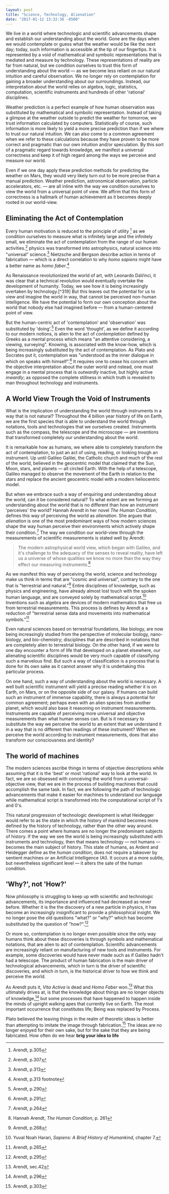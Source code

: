```yaml
---
layout: post
title: "Science, Technology, Alienation"
date: "2017-01-12 13:32:36 -0500"
---
```


We live in a world where technologic and scientific advancements shape and establish our understanding about the world. Gone are the days when we would contemplate or guess what the weather would be like the next day; today, such information is accessible at the tip of our fingertips. It is represented by a void of mathematical and symbolic representations that is mediated and measure by technology. These representations of reality are far from natural, but we condition ourselves to trust this form of understanding about the world — as we become less reliant on our natural intuition and careful observation. We no longer rely on contemplation for gaining a broader understanding about our surroundings. Instead, our interpretation about the world relies on algebra, logic, statistics, computation, scientific instruments and hundreds of other 'rational' disciplines.

Weather prediction is a perfect example of how human observation was substituted by mathematical and symbolic representation. Instead of taking a glimpse at the weather outside to predict the weather for tomorrow, we trust information calculated by computers. Statistically of course, such information is more likely to yield a more precise prediction than if we where to trust our natural intuition. We can also come to a common agreement when we refer to these calculations because they have proven to be more correct and pragmatic than our own intuition and/or speculation. By this sort of a pragmatic regard towards knowledge, we manifest a universal correctness and keep it of high regard among the ways we perceive and measure our world.

Even if we one day apply these prediction methods for predicting the weather on Mars, they would very likely turn out to be more precise than a manual prediction. Weather prediction, astronomical observation, particle accelerators, etc. — are all inline with the way we condition ourselves to view the world from a universal point of view. We affirm that this form of correctness is a hallmark of human achievement as it becomes deeply rooted in our world-view.

## Eliminating the Act of Contemplation

Every human motivation is reduced to the principle of utility [^cfa90862] as we condition ourselves to measure what is infinitely large and the infinitely small, we eliminate the act of contemplation from the range of our human activities.[^b16d28c8] physics was transformed into astrophysics, natural science into "universal" science.[^f3bd9ae0] Nietzsche and Bergson describe action in terms of fabrication — which is a direct correlation to why *homo sapiens* might have a better name as *homo faber*.[^712b0164]

As Renaissance revolutionized the world of art, with Leonardo DaVinci, it was clear that a technical revolution would eventually overtake the development of humanity. Today, we see how it is being increasingly overtaken by technology.[^319] But this leaves out the potential for us to view and imagine the world in way, that cannot be perceived non-human intelligence. We have the potential to form our own conception about the world that nobody else had imagined before — from a human-centered point of view.

But the human-centric act of 'contemplation' and 'observation' was substituted by 'doing'.[^bad2a1b8] Even the word 'thought', as we define it according to our modern notions, is alien to the act of *contemplation* defined by Greeks as a mental process which means "an attentive considering, a viewing, surveying". Knowing, is associated with the know-how, which is being increasingly substituted by the act of contemplation. As Plato and Socrates put it, contemplation was "understood as the inner dialogue in which on speaks with himself".[^4bd4172f] It requires one to cease his concern with the objective interpretation about the outer world and nstead, one must engage in a mental process that is *outwardly* inactive, but highly active *inwardly*; as opposed the complete stillness in which truth is revealed to man throughout technology and instruments.

## A World View Trough the Void of Instruments

What is the implication of understanding the world through instruments in a way that is not natural? Throughout the 4 billion year history of life on Earth, we are the first species that is able to understand the world through notations, tools and technologies that we ourselves created. Instruments such as the compass, the telescope and the microscope — are inventions that transformed completely *our* understanding about the world.

It is remarkable how as humans, we where able to completely transform the act of contemplation, to just an act of using, reading, or looking trough an instrument. Up until Galileo Galilei, the Catholic church and much of the rest of the world, believed in the geocentric model that claimed that the Sun, Moon, stars, and planets — all circled Earth. With the help of a telescope, Galileo managed to observe the movement of the Earth in relation to the stars and replace the ancient geocentric model with a modern heliocentric model.

But when we embrace such a way of enquiring and understanding about the world, can it be considered natural? To what extent are we forming an understanding about the world that is no different than how an instrument 'perceives' the world? Hannah Arendt in her novel *The Human Condition*, defines this way of perceiving the world as *alienation*. She argues that *alienation* is one of the most predominant ways of how modern sciences shape the way human perceive their environments which actively shape their condition.[^c2f10daf] The way we condition our world-view through the measurements of scientific measurements is stated well by Arendt:

> The modern astrophysical world view, which began with Galileo, and it's challenge to the adequacy of the senses to reveal reality, have left us a universe of whose qualities we know no more than the way they effect our measuring instruments.[^10db5f0c]

As we manifest this way of perceiving the world, science and technology make us think in terms that are "cosmic and universal", contrary to the one that is "terrestrial and natural."[^d2c33aab] Entire disciplines of knowledge, such as physics and engineering, have already almost lost touch with the spoken human language, and are conveyed solely by mathematical script.[^10db5f1c] Inventions such as algebra are devices of modern mathematics that free us from terrestrial measurements. This process is defines by Arendt a a reduction of "terrestrial sense data and movements into mathematical symbols."[^244cba7e]

Even natural sciences based on terrestrial foundations, like biology, are now being increasingly studied from the perspective of molecular biology, nano-biology, and bio-chemistry; disciplines that are described in notations that are completely alien to terrestrial biology. On the other hand, if we were to one day encounter a form of life that developed on a planet elsewhere, our alienating scientific disciplines would be very much capable of classifying such a marvelous find. But such a way of classification is a process that is done for its own sake as it cannot answer why it is undertaking this particular process.  

On one hand, such a way of understanding about the world is necessary. A well built scientific instrument will yield a precise reading whether it is on Earth, on Mars, or on the opposite side of our galaxy. If humans can build such an instrument of immense capability, there is always a potential for common agreement; perhaps even with an alien species from another planet, which would also base it reasoning on instrument measurements. Instruments are capable of perceiving more universal and objective measurements than what human senses can. But is it necessary to substitute the way we perceive the world to an extent that we understand it in a way that is no different than readings of these instrument? When we perceive the world according to instrument measurements, does that also transform our consciousness and identity?

## The world of machines

The modern sciences ascribe things in terms of objective descriptions while assuming that it is the 'best' or most 'rational' way to look at the world. In fact, we are so obsessed with conceiving the world from a universal-objective view, that we are in the process of building machines that could accomplish the same task. In fact, we are following the path of technologic advancements that make it easier for machines to understand our language while mathematical script is transformed into the computational script of 1's and 0's.

This natural progression of technologic development is what Heidegger would refer to as the state in which the history of mankind becomes more defined by the history of technology, rather than the other way around. There comes a point where humans are no longer the predominant subjects of history. If the way we see the world is being increasingly substituted with instruments and technology, then that means technology — not humans — becomes the main subject of history. This state of humans, as Ardent and Heidegger define as the *human condition*, does not require a takeover by sentient machines or an Artificial Intelligence (AI). It occurs at a more subtle, but nevertheless significant level — it alters the sate of the human condition.

## 'Why?', not 'How?'

Now philosophy is struggling to keep up with scientific and technologic advancements, its importance and influenced had decreased as never before. Whether it is the the discovery of a new particle in physics, it has become an increasingly insignificant to provide a philosophical insight. We no longer pose the old questions "what?" or "why?" which has become substituted by the question of "how?".[^b83ed4e9]

Or more so, contemplation is no longer even possible since the only way humans think about these discoveries is through symbols and mathematical notations, that are alien to act of contemplation. Scientific advancements are increasingly reliant on manufacturing of new tools and instruments. For example, some discoveries would have never made such as if Galileo hadn't had a telescope. The product of human fabrication is the main driver of technological advancements, which in turn is the driver of scientific discoveries, and which in turn, is the historical driver to how we think and perceive the world.

As Arendt puts it, *Vita Activa* is dead and *Homo Faber* won.[^9b452d98] What this ultimately drives at, is that the knowledge about things are no longer objects of knowledge,[^8fc48ca7] but some processes that have happened to happen inside the minds of upright walking apes that currently live on Earth. The most important occurrence that constitutes life; Being was replaced by Process.

Plato believed the leaving things in the realm of theoretic ideas is better than attempting to imitate the image through fabrication.[^e0976831] The ideas are no longer enjoyed for their own sake, but for the sake that they are being fabricated. How often do we hear **brig your idea to life**

[^21adea0d]: Hogan, Craig (2000). "Why is the universe just so?". *Reviews of Modern Physics*. 72 (4): 1149–1161. Retrieved from:[https://arxiv.org/abs/astro-ph/9909295](https://arxiv.org/abs/astro-ph/9909295)
[^10db5f0c]: Hannah Arendt, *The Human Condition*, p. 261
[^d2c33aab]: Arendt, p.268
[^c2f10daf]: Arendt, p.264
[^244cba7e]: Arendt, p.265
[^4bd4172f]: Arendt, p.291
[^bad2a1b8]: Arendt, p.290
[^b83ed4e9]: Arendt, p.295
[^8fc48ca7]: Arendt, p.296
[^9b452d98]: Arendt, sec.42
[^e0976831]: Arendt, p.303
[^10db5f1c]: Yuval Noah Harari, *Sapiens: A Brief History of Humankind*, chapter 7.
[^712b0164]: Arendt, p.313 footnote
[^f3bd9ae0]: Arendt, p.313
[^b16d28c8]: Arendt, p.307
[^cfa90862]: Arendt, p.305

